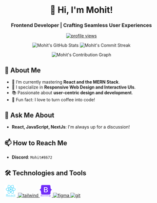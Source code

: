 <h1 align="center">👋 Hi, I'm Mohit!</h1>
<h3 align="center">Frontend Developer | Crafting Seamless User Experiences</h3>

<p align="center">
  <a href="https://github.com/Mohit-9440">
    <img src="https://komarev.com/ghpvc/?username=Mohit-9440&color=blueviolet&style=flat-square" alt="profile views">
  </a>
</p>

<p align="center">
  <img src="https://github-readme-stats.vercel.app/api?username=Mohit-9440&show_icons=true&theme=onedark&count_private=true&include_all_commits=true" alt="Mohit's GitHub Stats" />
  <img src="https://github-readme-streak-stats.herokuapp.com/?user=Mohit-9440&theme=onedark" alt="Mohit's Commit Streak" />
</p>

<p align="center">
  <img src="https://activity-graph.herokuapp.com/graph?username=Mohit-9440&theme=react-dark&bg_color=20232a&color=61dafb&line=61dafb&point=FFFFFF&area_color=61dafb&hide_border=true" alt="Mohit's Contribution Graph">
</p>

## 🚀 About Me
- 🔭 I’m currently mastering **React and the MERN Stack**.
- 🎨 I specialize in **Responsive Web Design and Interactive UIs**.
- 📚 Passionate about **user-centric design and development**.
- 🌟 Fun fact: I love to turn coffee into code!

## 💬 Ask Me About
- **React, JavaScript, NextJs**: I'm always up for a discussion!

## 📫 How to Reach Me
- **Discord**: `Mohit#8672`

## 🛠️ Technologies and Tools
<p align="left">
  <a href="https://reactjs.org/" target="_blank"> <img src="https://raw.githubusercontent.com/devicons/devicon/master/icons/react/react-original-wordmark.svg" alt="react" width="40" height="40"/> </a>
  <a href="https://tailwindcss.com/" target="_blank"> <img src="https://www.vectorlogo.zone/logos/tailwindcss/tailwindcss-icon.svg" alt="tailwind" width="40" height="40"/> </a>
  <a href="https://getbootstrap.com" target="_blank"> <img src="https://raw.githubusercontent.com/devicons/devicon/master/icons/bootstrap/bootstrap-plain-wordmark.svg" alt="bootstrap" width="40" height="40"/> </a>
  <a href="https://www.figma.com/" target="_blank"> <img src="https://www.vectorlogo.zone/logos/figma/figma-icon.svg" alt="figma" width="40" height="40"/> </a>
  <a href="https://git-scm.com/" target="_blank"> <img src="https://www.vectorlogo.zone/logos/git-scm/git-scm-icon.svg" alt="git" width="40" height="40"/> </a>
  <!-- Add or remove any technology -->
</p>

